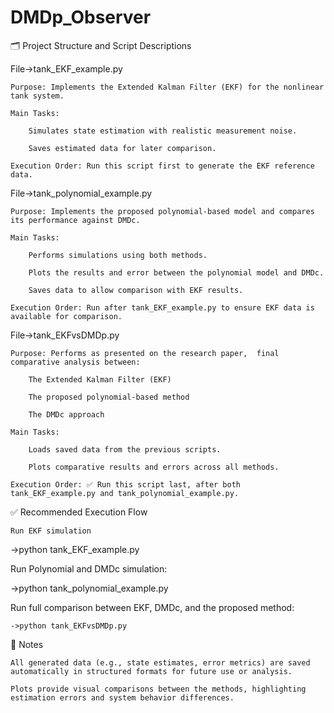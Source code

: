 # DMDp_Observer
 
🗂️ Project Structure and Script Descriptions

File->tank_EKF_example.py

    Purpose: Implements the Extended Kalman Filter (EKF) for the nonlinear tank system.

    Main Tasks:

        Simulates state estimation with realistic measurement noise.

        Saves estimated data for later comparison.

    Execution Order: Run this script first to generate the EKF reference data.


File->tank_polynomial_example.py

    Purpose: Implements the proposed polynomial-based model and compares its performance against DMDc.

    Main Tasks:

        Performs simulations using both methods.

        Plots the results and error between the polynomial model and DMDc.

        Saves data to allow comparison with EKF results.

    Execution Order: Run after tank_EKF_example.py to ensure EKF data is available for comparison.


File->tank_EKFvsDMDp.py

    Purpose: Performs as presented on the research paper,  final comparative analysis between:

        The Extended Kalman Filter (EKF)

        The proposed polynomial-based method

        The DMDc approach

    Main Tasks:

        Loads saved data from the previous scripts.

        Plots comparative results and errors across all methods.

    Execution Order: ✅ Run this script last, after both tank_EKF_example.py and tank_polynomial_example.py.


✅ Recommended Execution Flow

    Run EKF simulation

->python tank_EKF_example.py

   Run Polynomial and DMDc simulation:

->python tank_polynomial_example.py

   Run full comparison between EKF, DMDc, and the proposed method:

    ->python tank_EKFvsDMDp.py



📌 Notes

    All generated data (e.g., state estimates, error metrics) are saved automatically in structured formats for future use or analysis.

    Plots provide visual comparisons between the methods, highlighting estimation errors and system behavior differences.


    
